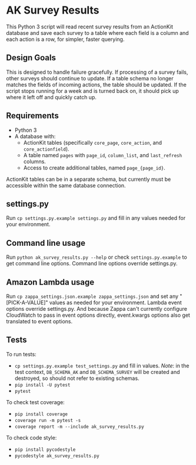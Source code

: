 # AK Survey Results

This Python 3 script will read recent survey results from an ActionKit database and save each survey to a table where each field is a column and each action is a row, for simpler, faster querying.

## Design Goals

This is designed to handle failure gracefully. If processing of a survey fails, other surveys should continue to update. If a table schema no longer matches the fields of incoming actions, the table should be updated. If the script stops running for a week and is turned back on, it should pick up where it left off and quickly catch up.

## Requirements

- Python 3
- A database with:
  - ActionKit tables (specifically `core_page`, `core_action`, and `core_actionfield`).
  - A table named `pages` with `page_id`, `column_list`, and `last_refresh` columns.
  - Access to create additional tables, named `page_{page_id}`.

ActionKit tables can be in a separate schema, but currently must be accessible within the same database connection.

## settings.py

Run `cp settings.py.example settings.py` and fill in any values needed for your environment.

## Command line usage

Run `python ak_survey_results.py --help` or check `settings.py.example` to get command line options. Command line options override settings.py.

## Amazon Lambda usage

Run `cp zappa_settings.json.example zappa_settings.json` and set any "[PICK-A-VALUE]" values as needed for your environment. Lambda event options override settings.py. And because Zappa can't currently configure CloudWatch to pass in event options directly, event.kwargs options also get translated to event options.

## Tests

To run tests:

- `cp settings.py.example test_settings.py` and fill in values. *Note*: in the test context, `DB_SCHEMA_AK` and `DB_SCHEMA_SURVEY` will be created and destroyed, so should not refer to existing schemas.
- `pip install -U pytest`
- `pytest`

To check test coverage:

- `pip install coverage`
- `coverage run -m pytest -s`
- `coverage report -m --include ak_survey_results.py`

To check code style:

- `pip install pycodestyle`
- `pycodestyle ak_survey_results.py`
